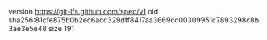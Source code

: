 version https://git-lfs.github.com/spec/v1
oid sha256:81cfe875b0b2ec6acc329dff8417aa3669cc00309951c7893298c8b3ae3e5e48
size 191
